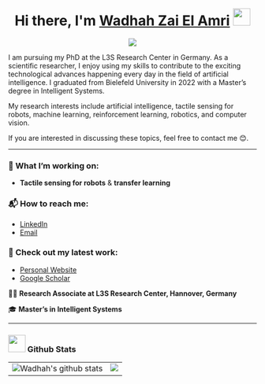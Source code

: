 <h1 align="center"><b>Hi there, I'm <a href="https://wzaielamri.github.io">Wadhah Zai El Amri</a> </b><img src="https://media.giphy.com/media/hvRJCLFzcasrR4ia7z/giphy.gif" width="35"></h1>


<p align="center">
<img src="https://readme-typing-svg.demolab.com?font=Fira+Code&size=25&duration=2000&pause=1000&center=true&vCenter=true&width=435&lines=Researcher+%F0%9F%91%A8%E2%80%8D%F0%9F%92%BB;Machine+Learning+Engineer+%F0%9F%A6%BE;Computer+Science+Graduate+%F0%9F%8E%93" >
</p>

<p> I am pursuing my PhD at the L3S Research Center in Germany. As a scientific researcher, I enjoy using my skills to contribute to the exciting technological advances happening every day in the field of artificial intelligence. I graduated from Bielefeld University in 2022 with a Master’s degree in Intelligent Systems.

My research interests include artificial intelligence, tactile sensing for robots, machine learning, reinforcement learning, robotics, and computer vision.

If you are interested in discussing these topics, feel free to contact me 😊.
</p>

-----

### 🔎 What I’m working on:  
- **Tactile sensing for robots** & **transfer learning**  

### 📬 How to reach me:  
- [LinkedIn](https://www.linkedin.com/in/wadhah-zaielamri/)  
- [Email](mailto:wadhah.zai@l3s.de)  

### 📖 Check out my latest work:  
- [Personal Website](https://wzaielamri.github.io)  
- [Google Scholar](https://scholar.google.de/citations?user=S-N6MacAAAAJ&hl=en)

👨‍💻 **Research Associate at L3S Research Center, Hannover, Germany**  

🎓 **Master’s in Intelligent Systems**  


-----

### <img src="https://media.giphy.com/media/iY8CRBdQXODJSCERIr/giphy.gif" width="35"><b> Github Stats </b>

<table border="0">
  <tr>
    <td style="vertical-align: top;">
      <img align="center" src="https://github-readme-stats.vercel.app/api?username=wzaielamri&show_icons=true&theme=buefy&hide_border=true" alt="Wadhah's github stats" />
    </td>
    <td style="vertical-align: top;">
      <img align="center" src="https://github-readme-stats.vercel.app/api/top-langs/?username=wzaielamri&layout=compact&theme=buefy&hide_border=true" />
    </td>
  </tr>
</table>